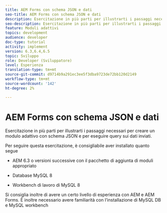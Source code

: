 ```yaml
---
title: AEM Forms con schema JSON e dati
seo-title: AEM Forms con schema JSON e dati
description: Esercitazione in più parti per illustrarti i passaggi necessari per creare un modulo adattivo con schema JSON e per eseguire query sui dati inviati.
seo-description: Esercitazione in più parti per illustrarti i passaggi necessari per creare un modulo adattivo con schema JSON e per eseguire query sui dati inviati.
feature: Moduli adattivi
topics: development
audience: developer
doc-type: tutorial
activity: implement
version: 6.3,6.4,6.5
topic: Sviluppo
role: Developer (Sviluppatore)
level: Esperienza
translation-type: tm+mt
source-git-commit: d9714b9a291ec3ee5f3dba9723de72bb120d2149
workflow-type: tm+mt
source-wordcount: '142'
ht-degree: 2%

---
```



# AEM Forms con schema JSON e dati

Esercitazione in più parti per illustrarti i passaggi necessari per creare un modulo adattivo con schema JSON e per eseguire query sui dati inviati.

Per seguire questa esercitazione, è consigliabile aver installato quanto segue

* AEM 6.3 o versioni successive con il pacchetto di aggiunta di moduli appropriato

* Database MySQL 8

* Workbench di lavoro di MySQL 8

Si consiglia inoltre di avere un certo livello di esperienza con AEM e AEM Forms. È inoltre necessario avere familiarità con l’installazione di MySQL DB e MySQL workbench


